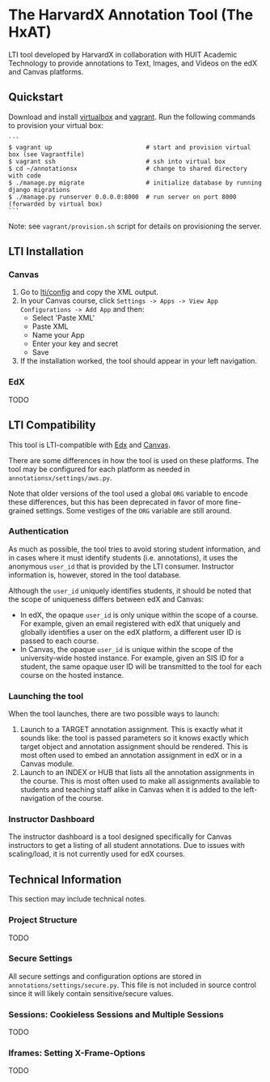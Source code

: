 # The HarvardX Annotation Tool (The HxAT)

LTI tool developed by HarvardX in collaboration with HUIT Academic Technology to provide annotations to Text, Images, and Videos on the edX and Canvas platforms.

## Quickstart

Download and install [virtualbox](https://www.virtualbox.org/) and [vagrant](https://www.vagrantup.com/). Run the following commands to provision your virtual box:

	```
	$ vagrant up                          # start and provision virtual box (see Vagrantfile)
	$ vagrant ssh                         # ssh into virtual box
	$ cd ~/annotationsx                   # change to shared directory with code
	$ ./manage.py migrate                 # initialize database by running django migrations
	$ ./manage.py runserver 0.0.0.0:8000  # run server on port 8000 (forwarded by virtual box)
	```

Note: see `vagrant/provision.sh` script for details on provisioning the server.

## LTI Installation

### Canvas

1. Go to [lti/config](http://localhost:8000/lti/config) and copy the XML output.
2. In your Canvas course, click `Settings -> Apps -> View App Configurations -> Add App` and then:
	* Select 'Paste XML'
	* Paste XML
	* Name your App
	* Enter your key and secret
	* Save
3. If the installation worked, the tool should appear in your left navigation.

### EdX

TODO

## LTI Compatibility

This tool is LTI-compatible with [Edx](https://www.edx.org/) and [Canvas](https://www.canvaslms.com/).

There are some differences in how the tool is used on these platforms. The tool may be configured for each platform as needed in `annotationsx/settings/aws.py`.

Note that older versions of the tool used a global `ORG` variable to encode these differences, but this has been deprecated in favor of more fine-grained settings. Some vestiges of the `ORG` variable are still around.

### Authentication

As much as possible, the tool tries to avoid storing student information, and in cases where it must identify students (i.e. annotations), it uses the anonymous `user_id` that is provided by the LTI consumer. Instructor information is, however, stored in the tool database.

Although the `user_id` uniquely identifies students, it should be noted that the scope of uniqueness differs between edX and Canvas:

- In edX, the opaque `user_id` is only unique within the scope of a course. For example, given an email registered with edX that uniquely and globally identifies a user on the edX platform, a different user ID is passed to each course. 
- In Canvas, the opaque `user_id` is unique within the scope of the university-wide hosted instance. For example, given an SIS ID for a student, the same opaque user ID will be transmitted to the tool for each course on the hosted instance. 

### Launching the tool 

When the tool launches, there are two possible ways to launch:

1. Launch to a TARGET annotation assignment. This is exactly what it sounds like: the tool is passed parameters so it knows exactly which target object and annotation assignment should be rendered. This is most often used to embed an annotation assignment in edX or in a Canvas module.
2. Launch to an INDEX or HUB that lists all the annotation assignments in the course. This is most often used to make all assignments available to students and teaching staff alike in Canvas when it is added to the left-navigation of the course.

### Instructor Dashboard

The instructor dashboard is a tool designed specifically for Canvas instructors to get a listing of all student annotations. Due to issues with scaling/load, it is not currently used for edX courses.

## Technical Information

This section may include technical notes.

### Project Structure

TODO

### Secure Settings

All secure settings and configuration options are stored in `annotations/settings/secure.py`. This file is not included in source control since it will likely contain sensitive/secure values.

### Sessions: Cookieless Sessions and Multiple Sessions

TODO

### Iframes: Setting X-Frame-Options

TODO
